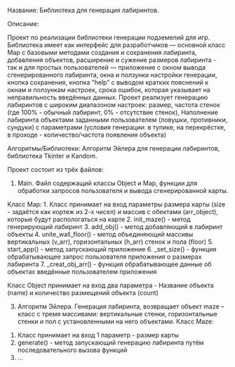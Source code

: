 Название: Библиотека для генерация лабиринтов.

Описание: 

Проект по реализации библиотеки генерации подземелий для игр. Библиотека имеет как интерфейс для разработчиков — основной класс Map с базовыми методами создания и сохранения лабиринта, добавления объектов, расширение и сужение размеров лабиринта -  
так и для простых пользователей — приложение с окном вывода сгенерированного лабиринта, окна и ползунки настройки генерации, кнопка сохранения, кнопка ”help” с выводом кратких пояснений к окнам и ползункам настроек, срока ошибок, которая указывает на неправильность 
введённых данных. Проект реализует генерацию лабиринтов с широким диапазоном настроек: размер, частота стенок (где 100% - обычный лабиринт, 0% - отсутствие стенок), Наполнение лабиринта объектами заданными пользователем (ловушки, противники, сундуки) с параметрами 
(условия генерации: в тупике, на перекрёстке, в проходе - количество/частота появления объекта)

Алгоритмы/Библиотеки: 
Алгоритм Эйлера для генерации лабиринтов, библиотека Tkinter и Кandom.

Проект состоит из трёх файлов:
1) Main. Файл содержащий классы Object и Map, функции для обработки запросов пользователя и вывода сгенерированной карты.

  Класс Map:
    1. Класс принимает на вход параметры размера карты (size - задаётся как кортеж из 2-х чисел) и массив с обектами (arr_object), которые будут распологаться на карте
    2. init_maze() - метод генерирующий лабиринт
    3. add_obj() - метод добавляющий в лабиринт объекты
    4. unite_wall_floor() - метод объединяющий массивы вертикальных (v_arr), горизонтальных (h_arr) стенок и пола (floor)
    5. start_app() - метод запускающий приложение
    6. _set_size() - функция обрабатывающее запрос пользователя приложения о размерах лабиринта
    7. _creat_obj_arr() - функция  обрабатывающее данные об объектах введённые пользователем приложения

  Класс Object принимает на вход два параметра - Название объекта (name) и количество размещений объекта (count)


3) Алгоритм Эйлера. Генерация лабиринта, возвращает объект maze – класс с тремя массивами: вертикальные стенки, горизонтальные стенки и пол с установленными на него объектами.
Класс Maze:
  1. Класс принимает на вход 1 параметр - размер карты
  2. generate() - метод запускающий генерацию лабиринта путём последовательного вызова функций
  3. ...
